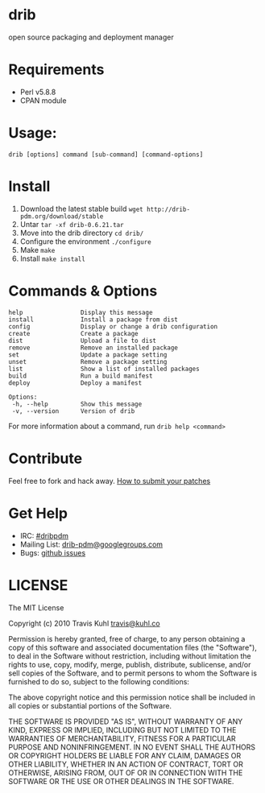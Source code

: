 # drib
open source packaging and deployment manager

# Requirements
* Perl v5.8.8
* CPAN module

# Usage: 
	drib [options] command [sub-command] [command-options]

# Install 
1. Download the latest stable build `wget http://drib-pdm.org/download/stable`
2. Untar `tar -xf drib-0.6.21.tar`
3. Move into the drib directory `cd drib/`
4. Configure the environment `./configure`
5. Make `make`
6. Install `make install`

# Commands &amp; Options
	help                Display this message
	install             Install a package from dist
	config              Display or change a drib configuration
	create              Create a package
	dist				Upload a file to dist
	remove              Remove an installed package
	set                 Update a package setting
	unset               Remove a package setting
	list                Show a list of installed packages
	build				Run a build manifest
	deploy				Deploy a manifest

	Options:
	 -h, --help         Show this message
	 -v, --version      Version of drib

For more information about a command, run `drib help <command>`

# Contribute
Feel free to fork and hack away. [How to submit your patches](http://drib-pdm.org/contribute)

# Get Help
* IRC: [#dribpdm](irc://irc.oftc.net/#dribpdm)
* Mailing List: [drib-pdm@googlegroups.com](http://groups.google.com/group/drib-pdm)
* Bugs: [github issues](https://github.com/traviskuhl/drib/issues)

# LICENSE

The MIT License

Copyright (c) 2010 Travis Kuhl travis@kuhl.co

Permission is hereby granted, free of charge, to any person obtaining a copy of this software and associated documentation files (the "Software"), to deal in the Software without restriction, including without limitation the rights to use, copy, modify, merge, publish, distribute, sublicense, and/or sell copies of the Software, and to permit persons to whom the Software is furnished to do so, subject to the following conditions:

The above copyright notice and this permission notice shall be included in all copies or substantial portions of the Software.

THE SOFTWARE IS PROVIDED "AS IS", WITHOUT WARRANTY OF ANY KIND, EXPRESS OR IMPLIED, INCLUDING BUT NOT LIMITED TO THE WARRANTIES OF MERCHANTABILITY, FITNESS FOR A PARTICULAR PURPOSE AND NONINFRINGEMENT. IN NO EVENT SHALL THE AUTHORS OR COPYRIGHT HOLDERS BE LIABLE FOR ANY CLAIM, DAMAGES OR OTHER LIABILITY, WHETHER IN AN ACTION OF CONTRACT, TORT OR OTHERWISE, ARISING FROM, OUT OF OR IN CONNECTION WITH THE SOFTWARE OR THE USE OR OTHER DEALINGS IN THE SOFTWARE.